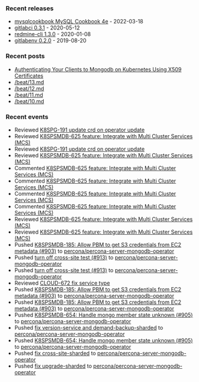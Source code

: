 ### Recent releases

* [mysqlcookbook MySQL Cookbook 4e](https://github.com/svetasmirnova/mysqlcookbook/releases/tag/1.0) - 2022-03-18
* [gitlabci 0.3.1](https://github.com/egegunes/gitlabci/releases/tag/0.3.1) - 2020-05-12
* [redmine-cli 1.3.0](https://github.com/egegunes/redmine-cli/releases/tag/1.3.0) - 2020-01-08
* [gitlabenv 0.2.0](https://github.com/egegunes/gitlabenv/releases/tag/0.2.0) - 2019-08-20

### Recent posts

* [Authenticating Your Clients to Mongodb on Kubernetes Using X509 Certificates](https://ege.dev/posts/authenticating-your-clients-to-mongodb-on-kubernetes-using-x509-certificates/)
* [/beat/13.md](https://ege.dev/beat/13/)
* [/beat/12.md](https://ege.dev/beat/12/)
* [/beat/11.md](https://ege.dev/beat/11/)
* [/beat/10.md](https://ege.dev/beat/10/)

### Recent events

* Reviewed [K8SPG-191 update crd on operator update](https://github.com/percona/percona-postgresql-operator/pull/228)
* Reviewed [K8SPSMDB-625 feature: Integrate with Multi Cluster Services (MCS)](https://github.com/percona/percona-server-mongodb-operator/pull/873)
* Reviewed [K8SPG-191 update crd on operator update](https://github.com/percona/percona-postgresql-operator/pull/228)
* Reviewed [K8SPSMDB-625 feature: Integrate with Multi Cluster Services (MCS)](https://github.com/percona/percona-server-mongodb-operator/pull/873)
* Commented [K8SPSMDB-625 feature: Integrate with Multi Cluster Services (MCS)](https://github.com/percona/percona-server-mongodb-operator/pull/873)
* Commented [K8SPSMDB-625 feature: Integrate with Multi Cluster Services (MCS)](https://github.com/percona/percona-server-mongodb-operator/pull/873)
* Commented [K8SPSMDB-625 feature: Integrate with Multi Cluster Services (MCS)](https://github.com/percona/percona-server-mongodb-operator/pull/873)
* Commented [K8SPSMDB-625 feature: Integrate with Multi Cluster Services (MCS)](https://github.com/percona/percona-server-mongodb-operator/pull/873)
* Reviewed [K8SPSMDB-625 feature: Integrate with Multi Cluster Services (MCS)](https://github.com/percona/percona-server-mongodb-operator/pull/873)
* Reviewed [K8SPSMDB-625 feature: Integrate with Multi Cluster Services (MCS)](https://github.com/percona/percona-server-mongodb-operator/pull/873)
* Pushed [K8SPSMDB-185: Allow PBM to get S3 credentials from EC2 metadata (#903)](https://github.com/percona/percona-server-mongodb-operator/commit/441deb83b2fcdda4c5ee2fdb86121cfc26e5d2b3) to [percona/percona-server-mongodb-operator](https://github.com/percona/percona-server-mongodb-operator)
* Pushed [turn off cross-site test (#913)](https://github.com/percona/percona-server-mongodb-operator/commit/322cbcbccb627de553853530394c5194ae486cf7) to [percona/percona-server-mongodb-operator](https://github.com/percona/percona-server-mongodb-operator)
* Pushed [turn off cross-site test (#913)](https://github.com/percona/percona-server-mongodb-operator/commit/322cbcbccb627de553853530394c5194ae486cf7) to [percona/percona-server-mongodb-operator](https://github.com/percona/percona-server-mongodb-operator)
* Reviewed [CLOUD-672 fix service type](https://github.com/percona/percona-server-mongodb-operator/pull/914)
* Pushed [K8SPSMDB-185: Allow PBM to get S3 credentials from EC2 metadata (#903)](https://github.com/percona/percona-server-mongodb-operator/commit/441deb83b2fcdda4c5ee2fdb86121cfc26e5d2b3) to [percona/percona-server-mongodb-operator](https://github.com/percona/percona-server-mongodb-operator)
* Pushed [K8SPSMDB-185: Allow PBM to get S3 credentials from EC2 metadata (#903)](https://github.com/percona/percona-server-mongodb-operator/commit/441deb83b2fcdda4c5ee2fdb86121cfc26e5d2b3) to [percona/percona-server-mongodb-operator](https://github.com/percona/percona-server-mongodb-operator)
* Pushed [K8SPSMDB-654: Handle mongo member state unknown (#905)](https://github.com/percona/percona-server-mongodb-operator/commit/6d035a8f9fe19246e4c9cb60033b4202f31f0cbc) to [percona/percona-server-mongodb-operator](https://github.com/percona/percona-server-mongodb-operator)
* Pushed [fix version-service and demand-backup-sharded](https://github.com/percona/percona-server-mongodb-operator/commit/1e71ae6c233f5e266c10dc5667f7d475ad2dd350) to [percona/percona-server-mongodb-operator](https://github.com/percona/percona-server-mongodb-operator)
* Pushed [K8SPSMDB-654: Handle mongo member state unknown (#905)](https://github.com/percona/percona-server-mongodb-operator/commit/6d035a8f9fe19246e4c9cb60033b4202f31f0cbc) to [percona/percona-server-mongodb-operator](https://github.com/percona/percona-server-mongodb-operator)
* Pushed [fix cross-site-sharded](https://github.com/percona/percona-server-mongodb-operator/commit/86cfcaa82322d833fc9711846a304565c236c9b0) to [percona/percona-server-mongodb-operator](https://github.com/percona/percona-server-mongodb-operator)
* Pushed [fix upgrade-sharded](https://github.com/percona/percona-server-mongodb-operator/commit/223731ba9a2056dd9bc2b76a134043cfe32bb27c) to [percona/percona-server-mongodb-operator](https://github.com/percona/percona-server-mongodb-operator)

